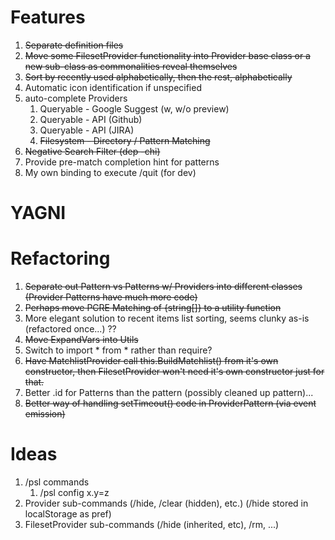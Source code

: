 # Features
1. ~~Separate definition files~~
2. ~~Move some FilesetProvider functionality into Provider base class or a new sub-class as commonalities reveal themselves~~
3. ~~Sort by recently used alphabetically, then the rest, alphabetically~~
4. Automatic icon identification if unspecified
5. auto-complete Providers
    1. Queryable - Google Suggest (w, w/o preview)
    2. Queryable - API (Github)
    3. Queryable - API (JIRA)
    4. ~~Filesystem - Directory / Pattern Matching~~
6. ~~Negative Search Filter (dep -chi)~~
7. Provide pre-match completion hint for patterns
8. My own binding to execute /quit (for dev)



# YAGNI


# Refactoring
1. ~~Separate out Pattern vs Patterns w/ Providers into different classes (Provider Patterns have much more code)~~
2. ~~Perhaps move PCRE Matching of {string[]} to a utility function~~
3. More elegant solution to recent items list sorting, seems clunky as-is (refactored once...) ??
4. ~~Move ExpandVars into Utils~~
5. Switch to import * from * rather than require?
6. ~~Have MatchlistProvider call this.BuildMatchlist() from it's own constructor, then FilesetProvider won't need it's own constructor just for that.~~
7. Better .id for Patterns than the pattern (possibly cleaned up pattern)...
8. ~~Better way of handling setTimeout() code in ProviderPattern (via event emission)~~


# Ideas
1. /psl commands
    1. /psl config x.y=z
3. Provider sub-commands (/hide, /clear (hidden), etc.) (/hide stored in localStorage as pref)
4. FilesetProvider sub-commands (/hide (inherited, etc), /rm, ...)
